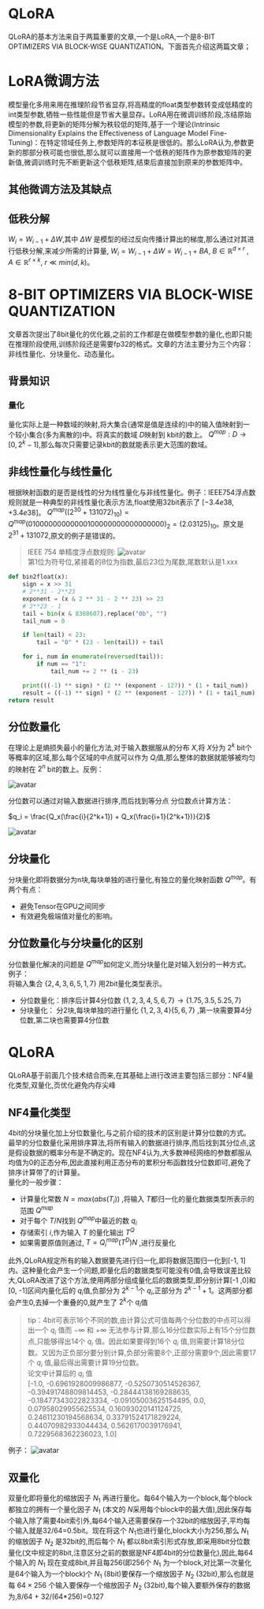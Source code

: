 # QLoRA
QLoRA的基本方法来自于两篇重要的文章,一个是LoRA,一个是8-BIT OPTIMIZERS VIA BLOCK-WISE QUANTIZATION。下面首先介绍这两篇文章；
# LoRA微调方法
模型量化多用来用在推理阶段节省显存,将高精度的float类型参数转变成低精度的int类型参数,牺牲一些性能但是节省大量显存。LoRA用在微调训练阶段,冻结原始模型的参数,将更新的矩阵分解为秩较低的矩阵,基于一个理论(Intrinsic Dimensionality Explains the Effectiveness of Language Model Fine-Tuning)：在特定领域任务上,参数矩阵的本征秩是很低的。那么LoRA认为,参数更新的那部分秩可能也很低,那么就可以直接用一个低秩的矩阵作为原参数矩阵的更新值,微调训练时先不断更新这个低秩矩阵,结束后直接加到原来的参数矩阵中。
## 其他微调方法及其缺点
## 低秩分解
$W_i = W_{i-1} + \Delta W$,其中 $\Delta W$ 是模型的经过反向传播计算出的梯度,那么通过对其进行低秩分解,来减少所需的计算量,
$W_i = W_{i-1} + \Delta W=W_{i-1} +  BA$,
$B \in \mathbb{R}^{d \times r}$ ,
$A \in \mathbb{R}^{r \times k}$,
$r \ll min(d, k)$。

# 8-BIT OPTIMIZERS VIA BLOCK-WISE QUANTIZATION
文章首次提出了8bit量化的优化器,之前的工作都是在做模型参数的量化,也即只能在推理阶段使用,训练阶段还是需要fp32的格式。文章的方法主要分为三个内容：非线性量化、分块量化、动态量化。
## 背景知识
### 量化
量化实际上是一种数域的映射,将大集合(通常是值是连续的)中的输入值映射到一个较小集合(多为离散的)中。将真实的数域 $D$映射到 kbit的数上。 $Q^{map}: D \rightarrow [0, 2^k - 1]$,那么每次只需要记录kbit的数就能表示更大范围的数域。
## 非线性量化与线性量化
根据映射函数的是否是线性的分为线性量化与非线性量化。例子：IEEE754浮点数规则就是一种典型的非线性量化表示方法,float使用32bit表示了 $[-3.4e38, +3.4e38]$。 $Q^{map}((2^{30} + 131072)_{10})=Q^{map}(0100	0000	0000	0010	0000	0000	0000	0000)_{2}=(2.03125)_{10}$。原文是 $2^{31} + 131072$,原文的例子是错误的。
> IEEE 754 单精度浮点数规则:
> ![avatar](images/IEEE754Float.jpg)  
> 第1位为符号位,紧接着的8位为指数,最后23位为尾数,尾数默认是1.xxx
```python
def bin2float(x):
    sign = x >> 31
    # 2**31 - 2**23
    exponent = (x & 2 ** 31 - 2 ** 23) >> 23
    # 2**23 - 1
    tail = bin(x & 8388607).replace("0b", "")
    tail_num = 0

    if len(tail) < 23:
        tail = "0" * (23 - len(tail)) + tail

    for i, num in enumerate(reversed(tail)):
        if num == "1":
            tail_num += 2 ** (i - 23)

    print(((-1) ** sign) * (2 ** (exponent - 127)) * (1 + tail_num))
    result = ((-1) ** sign) * (2 ** (exponent - 127)) * (1 + tail_num)
return result
``` 


## 分位数量化
在理论上是熵损失最小的量化方法,对于输入数据服从的分布 $X$,将 $X$分为 $2^k$ bit个等概率的区域,那么每个区域的中点就可以作为 $Q_i$值,那么整体的数据就能够被均匀的映射在 $2^n$ bit的数上。反例：

![avatar](images/counterexample.png)  

分位数可以通过对输入数据进行排序,而后找到等分点
分位数点计算方法：

$q_i = \frac{Q_x(\frac{i}{2^k+1}) + Q_x(\frac{i+1}{2^k+1})}{2}$

![avatar](images/16.jpg)
## 分块量化
分块量化即将数据分为n块,每块单独的进行量化,有独立的量化映射函数 $Q^{map}$。有两个有点：
* 避免Tensor在GPU之间同步
* 有效避免极端值对量化的影响。
## 分位数量化与分块量化的区别
分位数量化解决的问题是 $Q^{map}$如何定义,而分块量化是对输入划分的一种方式。
例子：  
将输入集合 $\{2, 4, 3, 6, 5, 1, 7\}$ 用2bit量化类型表示。  
* 分位数量化：排序后计算4分位数
$\{1, 2, 3, 4, 5, 6, 7\} \rightarrow \{1.75, 3.5, 5.25, 7\}$  
* 分块量化： 分2块,每块单独的进行量化
$\{1, 2, 3, 4\} \{5, 6, 7\}$ ,第一块需要算4分位数,第二块也需要算4分位数
# QLoRA
QLoRA基于前面几个技术结合而来,在其基础上进行改进主要包括三部分：NF4量化类型,双量化,页优化避免内存尖峰
## NF4量化类型
4bit的分块量化加上分位数量化,与之前介绍的技术的区别是计算分位数的方式。最早的分位数量化采用排序算法,将所有输入的数据进行排序,而后找到其分位点,这是假设数据的概率分布是不确定的。现在NF4认为,大多数神经网络的参数都服从均值为0的正态分布,因此直接利用正态分布的累积分布函数找分位数即可,避免了排序计算带了的计算量。  
量化的一般步骤：
* 计算量化常数 $N=max(abs(T_i))$ ,将输入 $T$都归一化的量化数据类型所表示的范围 $Q^{map}$ 
* 对于每个 $T / N$找到 $Q^{map}$中最近的数 $q_i$
* 存储索引 $i$,作为输入 $T$ 的量化输出 $T^Q$  
* 如果需要原值则通过, $T = Q^{map}_i(T^D)N$ ,进行反量化

此外,QLoRA规定所有的输入数据要先进行归一化,即将数据范围归一化到[-1, 1]内。这种量化会产生一个问题,即量化后的数据类型可能没有0值,会导致误差比较大,QLoRA改进了这个方法,使用两部分组成量化后的数据类型,即分别计算[-1 ,0]和[0, -1]区间内量化后的 $q_i$值,负部分为 $2^{k-1}$个 $q_i$,正部分为 $2^{k-1} + 1$。这两部分都会产生0,去掉一个重叠的0,就产生了 $2^k$个 $q_i$值

> tip：4bit可表示16个不同的数,由计算公式可值每两个分位数的中点可以得出一个 $q_i$ 值而 $-\infty$ 和 $+\infty$ 无法参与计算,那么16分位数实际上有15个分位数点,只能够得出14个 $q_i$ 值。因此如果要得到16个 $q_i$ 值,则需要计算18分位数。又因为正负部分要分别计算,负部分需要8个,正部分需要9个,因此需要17个 $q_i$ 值,最后得出需要计算19分位数。  
> 论文中计算后的 $q_i$ 值  
> [-1.0, -0.6961928009986877, -0.5250730514526367,
-0.39491748809814453, -0.28444138169288635, -0.18477343022823334,
-0.09105003625154495, 0.0, 0.07958029955625534, 0.16093020141124725,
0.24611230194568634, 0.33791524171829224, 0.44070982933044434,
0.5626170039176941, 0.7229568362236023, 1.0]

例子：
![avatar](images/QLoRA_example.jpg)

## 双量化
双量化即将量化的缩放因子 $N_1$ 再进行量化。每64个输入为一个block,每个block都独立的拥有一个量化因子 $N_1$ (本文的 $N$采用每个block中的最大值),因此保存每个输入除了需要4bit索引外,每64个输入还需要保存一个32bit的缩放因子,平均每个输入就是32/64=0.5bit。现在将这个 $N_1$也进行量化,block大小为256,那么 $N_1$ 的缩放因子 $N_2$ 是32bit的,而后每个 $N_1$ 都以8bit索引形式存放,即采用8bit分位数量化(文中规定的8bit,注意区分之前的数据是NF4即4bit的分位数量化),因此,每64个输入的 $N_1$ 现在变成8bit,并且每256(即256个 $N_1$ 为一个block,对比第一次量化是64个输入为一个block)个 $N_1$ (8bit)要保存一个缩放因子 $N_2$ (32bit),那么也就是每 $64 \times 256$ 个输入要保存一个缩放因子 $N_2$ (32bit),每个输入要额外保存的数据为,8/64 + 32/(64*256)=0.127